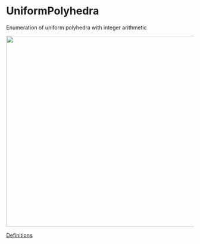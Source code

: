 # UniformPolyhedra
Enumeration of uniform polyhedra with integer arithmetic

<image src="Images/r%7B52%255%7D.png" width="512" />

[Definitions](Docs/Definitions.md)
